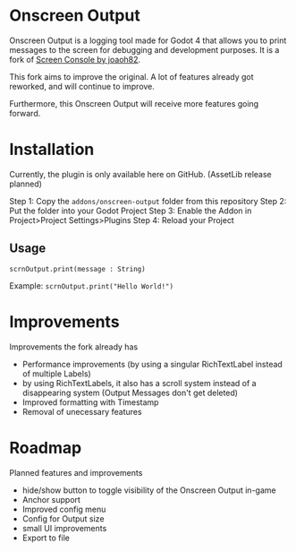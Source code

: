 # Onscreen Output
Onscreen Output is a logging tool made for Godot 4 that allows you to print messages to the screen for debugging and development purposes.
It is a fork of [Screen Console by joaoh82](https://github.com/joaoh82/screen_console).

This fork aims to improve the original. A lot of features already got reworked, and will
continue to improve.

Furthermore, this Onscreen Output will receive more features going forward.

# Installation
Currently, the plugin is only available here on GitHub. (AssetLib release planned)

Step 1: Copy the `addons/onscreen-output` folder from this repository
Step 2: Put the folder into your Godot Project
Step 3: Enable the Addon in Project>Project Settings>Plugins
Step 4: Reload your Project

## Usage

`scrnOutput.print(message : String)`

Example:
`scrnOutput.print("Hello World!")`

# Improvements
Improvements the fork already has

- Performance improvements (by using a singular RichTextLabel instead of multiple Labels)
- by using RichTextLabels, it also has a scroll system instead of a disappearing system
  (Output Messages don't get deleted)
- Improved formatting with Timestamp
- Removal of unecessary features

# Roadmap
Planned features and improvements

- hide/show button to toggle visibility of the Onscreen Output in-game
- Anchor support
- Improved config menu
- Config for Output size
- small UI improvements
- Export to file
